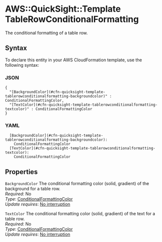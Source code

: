 # AWS::QuickSight::Template TableRowConditionalFormatting<a name="aws-properties-quicksight-template-tablerowconditionalformatting"></a>

The conditional formatting of a table row\.

## Syntax<a name="aws-properties-quicksight-template-tablerowconditionalformatting-syntax"></a>

To declare this entity in your AWS CloudFormation template, use the following syntax:

### JSON<a name="aws-properties-quicksight-template-tablerowconditionalformatting-syntax.json"></a>

```
{
  "[BackgroundColor](#cfn-quicksight-template-tablerowconditionalformatting-backgroundcolor)" : ConditionalFormattingColor,
  "[TextColor](#cfn-quicksight-template-tablerowconditionalformatting-textcolor)" : ConditionalFormattingColor
}
```

### YAML<a name="aws-properties-quicksight-template-tablerowconditionalformatting-syntax.yaml"></a>

```
  [BackgroundColor](#cfn-quicksight-template-tablerowconditionalformatting-backgroundcolor): 
    ConditionalFormattingColor
  [TextColor](#cfn-quicksight-template-tablerowconditionalformatting-textcolor): 
    ConditionalFormattingColor
```

## Properties<a name="aws-properties-quicksight-template-tablerowconditionalformatting-properties"></a>

`BackgroundColor`  <a name="cfn-quicksight-template-tablerowconditionalformatting-backgroundcolor"></a>
The conditional formatting color \(solid, gradient\) of the background for a table row\.  
*Required*: No  
*Type*: [ConditionalFormattingColor](aws-properties-quicksight-template-conditionalformattingcolor.md)  
*Update requires*: [No interruption](https://docs.aws.amazon.com/AWSCloudFormation/latest/UserGuide/using-cfn-updating-stacks-update-behaviors.html#update-no-interrupt)

`TextColor`  <a name="cfn-quicksight-template-tablerowconditionalformatting-textcolor"></a>
The conditional formatting color \(solid, gradient\) of the text for a table row\.  
*Required*: No  
*Type*: [ConditionalFormattingColor](aws-properties-quicksight-template-conditionalformattingcolor.md)  
*Update requires*: [No interruption](https://docs.aws.amazon.com/AWSCloudFormation/latest/UserGuide/using-cfn-updating-stacks-update-behaviors.html#update-no-interrupt)